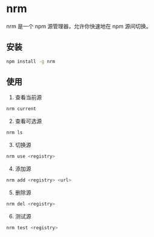 # nrm

nrm 是一个 npm 源管理器，允许你快速地在 npm 源间切换。

## 安装

```bash
npm install -g nrm
```

## 使用

1. 查看当前源

```bash
nrm current
```

2.  查看可选源

```bash
nrm ls
```

3. 切换源

```bash
nrm use <registry>
```

4. 添加源

```bash
nrm add <registry> <url>
```

5. 删除源

```bash
nrm del <registry>
```

6. 测试源

```bash
nrm test <registry>
```
